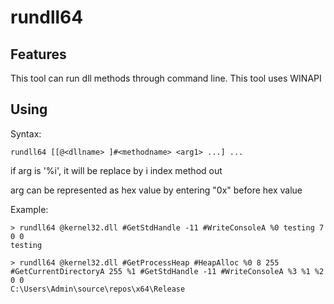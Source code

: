 # rundll64
## Features
This tool can run dll methods through command line. This tool uses WINAPI
## Using
Syntax:
```
rundll64 [[@<dllname> ]#<methodname> <arg1> ...] ... 
```
if arg is '%i', it will be replace by i index method out

arg can be represented as hex value by entering "0x" before hex value

Example:
```
> rundll64 @kernel32.dll #GetStdHandle -11 #WriteConsoleA %0 testing 7 0 0
testing

> rundll64 @kernel32.dll #GetProcessHeap #HeapAlloc %0 8 255 #GetCurrentDirectoryA 255 %1 #GetStdHandle -11 #WriteConsoleA %3 %1 %2 0 0
C:\Users\Admin\source\repos\x64\Release
```
